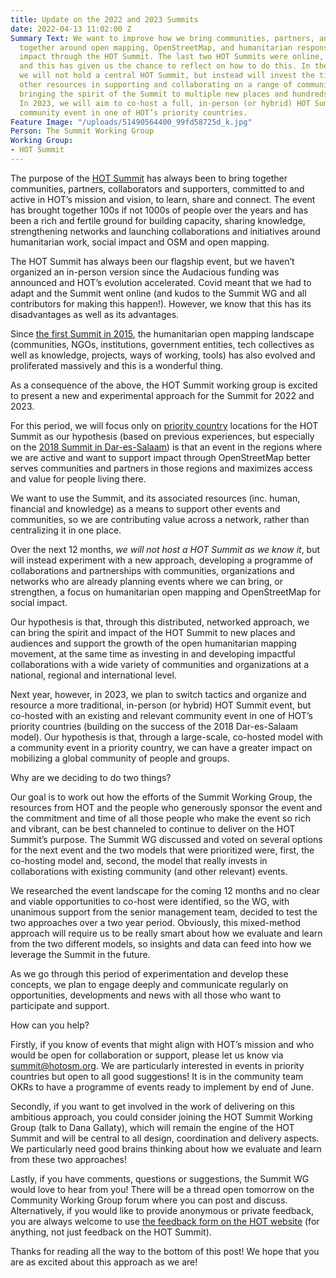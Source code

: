 ```yaml
---
title: Update on the 2022 and 2023 Summits
date: 2022-04-13 11:02:00 Z
Summary Text: We want to improve how we bring communities, partners, and supporters
  together around open mapping, OpenStreetMap, and humanitarian response / social
  impact through the HOT Summit. The last two HOT Summits were online, due to Covid,
  and this has given us the chance to reflect on how to do this. In the next 12 months,
  we will not hold a central HOT Summit, but instead will invest the time, money and
  other resources in supporting and collaborating on a range of community events,
  bringing the spirit of the Summit to multiple new places and hundreds of new people!
  In 2023, we will aim to co-host a full, in-person (or hybrid) HOT Summit with a
  community event in one of HOT’s priority countries.
Feature Image: "/uploads/51490564400_99fd58725d_k.jpg"
Person: The Summit Working Group
Working Group:
- HOT Summit
---
```


The purpose of the [HOT Summit](https://summit.hotosm.org/) has always been to bring together communities, partners, collaborators and supporters, committed to and active in HOT’s mission and vision, to learn, share and connect. The event has brought together 100s if not 1000s of people over the years and has been a rich and fertile ground for building capacity, sharing knowledge, strengthening networks and launching collaborations and initiatives around humanitarian work, social impact and OSM and open mapping.

The HOT Summit has always been our flagship event, but we haven’t organized an in-person version since the Audacious funding was announced and HOT’s evolution accelerated. Covid meant that we had to adapt and the Summit went online (and kudos to the Summit WG and all contributors for making this happen!). However, we know that this has its disadvantages as well as its advantages.

Since [the first Summit in 2015](http://summit2015.hotosm.org/), the humanitarian open mapping landscape (communities, NGOs, institutions, government entities, tech collectives as well as knowledge, projects, ways of working, tools) has also evolved and proliferated massively and this is a wonderful thing.

As a consequence of the above, the HOT Summit working group is excited to present a new and experimental approach for the Summit for 2022 and 2023.

For this period, we will focus only on [priority country](https://wiki.openstreetmap.org/wiki/Humanitarian_OSM_Team/Priority_countries) locations for the HOT Summit as our hypothesis (based on previous experiences, but especially on the [2018 Summit in Dar-es-Salaam](http://summit2018.hotosm.org/)) is that an event in the regions where we are active and want to support impact through OpenStreetMap better serves communities and partners in those regions and maximizes access and value for people living there.

We want to use the Summit, and its associated resources (inc. human, financial and knowledge) as a means to support other events and communities, so we are contributing value across a network, rather than centralizing it in one place.

Over the next 12 months, *we will not host a HOT Summit as we know it*, but will instead experiment with a new approach, developing a programme of collaborations and partnerships with communities, organizations and networks who are already planning events where we can bring, or strengthen, a focus on humanitarian open mapping and OpenStreetMap for social impact.

Our hypothesis is that, through this distributed, networked approach, we can bring the spirit and impact of the HOT Summit to new places and audiences and support the growth of the open humanitarian mapping movement, at the same time as investing in and developing impactful collaborations with a wide variety of communities and organizations at a national, regional and international level.

Next year, however, in 2023, we plan to switch tactics and organize and resource a more traditional, in-person (or hybrid) HOT Summit event, but co-hosted with an existing and relevant community event in one of HOT’s priority countries (building on the success of the 2018 Dar-es-Salaam model). Our hypothesis is that, through a large-scale, co-hosted model with a community event in a priority country, we can have a greater impact on mobilizing a global community of people and groups.

Why are we deciding to do two things?

Our goal is to work out how the efforts of the Summit Working Group, the resources from HOT and the people who generously sponsor the event and the commitment and time of all those people who make the event so rich and vibrant, can be best channeled to continue to deliver on the HOT Summit’s purpose. The Summit WG discussed and voted on several options for the next event and the two models that were prioritized were, first, the co-hosting model and, second, the model that really invests in collaborations with existing community (and other relevant) events.

We researched the event landscape for the coming 12 months and no clear and viable opportunities to co-host were identified, so the WG, with unanimous support from the senior management team, decided to test the two approaches over a two year period. Obviously, this mixed-method approach will require us to be really smart about how we evaluate and learn from the two different models, so insights and data can feed into how we leverage the Summit in the future.

As we go through this period of experimentation and develop these concepts, we plan to engage deeply and communicate regularly on opportunities, developments and news with all those who want to participate and support.

How can you help?

Firstly, if you know of events that might align with HOT’s mission and who would be open for collaboration or support, please let us know via [summit@hotosm.org](mailto:summit@hotosm.org). We are particularly interested in events in priority countries but open to all good suggestions! It is in the community team OKRs to have a programme of events ready to implement by end of June.

Secondly, if you want to get involved in the work of delivering on this ambitious approach, you could consider joining the HOT Summit Working Group (talk to Dana Gallaty), which will remain the engine of the HOT Summit and will be central to all design, coordination and delivery aspects. We particularly need good brains thinking about how we evaluate and learn from these two approaches!

Lastly, if you have comments, questions or suggestions, the Summit WG would love to hear from you! There will be a thread open tomorrow on the Community Working Group forum where you can post and discuss. Alternatively, if you would like to provide anonymous or private feedback, you are always welcome to use [the feedback form on the HOT website](https://www.hotosm.org/feedback) (for anything, not just feedback on the HOT Summit).

Thanks for reading all the way to the bottom of this post! We hope that you are as excited about this approach as we are!